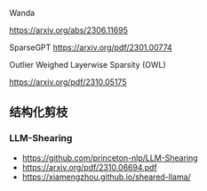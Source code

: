 



Wanda


https://arxiv.org/abs/2306.11695



SparseGPT
https://arxiv.org/pdf/2301.00774



Outlier Weighed Layerwise Sparsity (OWL)

https://arxiv.org/pdf/2310.05175



## 结构化剪枝


### LLM-Shearing

- https://github.com/princeton-nlp/LLM-Shearing
- https://arxiv.org/pdf/2310.06694.pdf
- https://xiamengzhou.github.io/sheared-llama/

